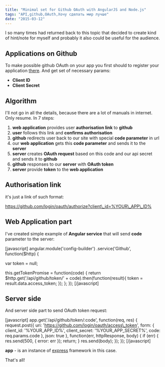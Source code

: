```yaml
---
title: "Minimal set for Github OAuth with AngularJS and Node.js"
tags: "API,github,OAuth,Хочу сделать мир лучше"
date: "2015-03-12"
---
```


I so many times had returned back to this topic that decided to create kind of hint/note for myself and probably it also could be useful for the audience.

## Applications on Github

To make possible github OAuth on your app you first should to register your application [there](https://github.com/settings/applications "https://github.com/settings/applications"). And get set of necessary params:

- **Client ID**
- **Client Secret**

## Algorithm

I'll not go in all the details, because there are a lot of manuals in internet. Only resume. In 7 steps:

1. **web application** provides user **authorisation link** to **github**
2. **user** follows this link and **confirms authorisation**
3. **github** redirects user back to our site with special **code parameter** in url
4. our **web application** gets this **code parameter** and sends it to the **server**
5. **server** creates **OAuth request** based on this code and our api secret and sends it to **github**
6. **github** responses to our **server** with **OAuth token**
7. **server** provide **token** to the **web application**

## Authorisation link

it's just a link of such format:

https://github.com/login/oauth/authorize?client\_id=%YOUR\_APP\_ID%

## Web Application part

I've created simple example of **Angular service** that will send **code** parameter to the server:

\[javascript\] angular.module('config-builder') .service('Github', function($http) {

var token = null;

this.getTokenPromise = function(code) { return $http.get('/api/github/token/' + code).then(function(result){ token = result.data.access\_token; }); }; }); \[/javascript\]

## Server side

And server side part to send OAuth token request:

\[javascript\] app.get('/api/github/token/:code', function(req, res) { request.post({ uri: 'https://github.com/login/oauth/access\_token', form: { client\_id: '%YOUR\_APP\_ID%', client\_secret: '%YOUR\_APP\_SECRET%', code: req.params.code }, json: true }, function(err, httpResponse, body) { if (err) { res.send(500, { error: err }); return; } res.send(body); }); }); \[/javascript\]

**app** - is an instance of [express](http://expressjs.com/ "http://expressjs.com/") framework in this case.

That's all!

